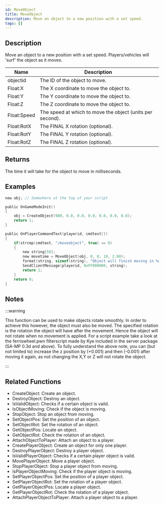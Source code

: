 ```yaml
---
id: MoveObject
title: MoveObject
description: Move an object to a new position with a set speed.
tags: []
---
```


## Description

Move an object to a new position with a set speed. Players/vehicles will 'surf' the object as it moves.


| Name | Description |
|------|-------------|
|objectid | The ID of the object to move.|
|Float:X | The X coordinate to move the object to.|
|Float:Y | The Y coordinate to move the object to.|
|Float:Z | The Z coordinate to move the object to.|
|Float:Speed | The speed at which to move the object (units per second).|
|Float:RotX | The FINAL X rotation (optional).|
|Float:RotY | The FINAL Y rotation (optional).|
|Float:RotZ | The FINAL Z rotation (optional).|


## Returns

The time it will take for the object to move in milliseconds.


## Examples


```c
new obj; // Somewhere at the top of your script

public OnGameModeInit()
{
    obj = CreateObject(980, 0.0, 0.0, 0.0, 0.0, 0.0, 0.0);
    return 1;
}

public OnPlayerCommandText(playerid, cmdtext[])
{
    if(strcmp(cmdtext, "/moveobject", true) == 0)
    {
        new string[50];
        new movetime = MoveObject(obj, 0, 0, 10, 2.00);
        format(string, sizeof(string), "Object will finish moving in %d milliseconds", movetime);
        SendClientMessage(playerid, 0xFF000000, string);
        return 1;
    }
    return 0;
}
```


## Notes

:::warning


 This function can be used to make objects rotate smoothly. In order to achieve this however, the object must also be moved. The specified rotation is the rotation the object will have after the movement. Hence the object will not rotate when no movement is applied. For a script example take a look at the ferriswheel.pwn filterscript made by Kye included in the server package (SA-MP 0.3d and above).
 To fully  understand the above note, you can (but not limited to) increase the z position by (+0.001) and then (-0.001) after moving it again, as not changing the X,Y or Z will not rotate the object.

:::


## Related Functions


-  CreateObject: Create an object.
-  DestroyObject: Destroy an object.
-  IsValidObject: Checks if a certain object is vaild.
-  IsObjectMoving: Check if the object is moving.
-  StopObject: Stop an object from moving.
-  SetObjectPos: Set the position of an object.
-  SetObjectRot: Set the rotation of an object.
-  GetObjectPos: Locate an object.
-  GetObjectRot: Check the rotation of an object.
-  AttachObjectToPlayer: Attach an object to a player.
-  CreatePlayerObject: Create an object for only one player.
-  DestroyPlayerObject: Destroy a player object.
-  IsValidPlayerObject: Checks if a certain player object is vaild.
-  MovePlayerObject: Move a player object.
-  StopPlayerObject: Stop a player object from moving.
-  IsPlayerObjectMoving: Check if the player object is moving.
-  SetPlayerObjectPos: Set the position of a player object.
-  SetPlayerObjectRot: Set the rotation of a player object.
-  GetPlayerObjectPos: Locate a player object.
-  GetPlayerObjectRot: Check the rotation of a player object.
-  AttachPlayerObjectToPlayer: Attach a player object to a player.